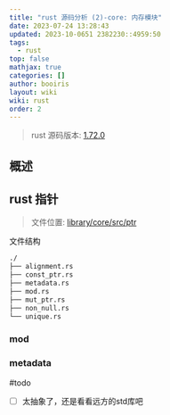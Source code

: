 ```yaml
---
title: "rust 源码分析 (2)-core: 内存模块"
date: 2023-07-24 13:28:43
updated: 2023-10-0651 2382230::4959:50
tags:
  - rust
top: false
mathjax: true
categories: []
author: booiris
layout: wiki
wiki: rust
order: 2
---
```


> rust 源码版本: [1.72.0](https://github.com/rust-lang/rust/tree/1.72.0)

## 概述

## rust 指针

> 文件位置: [library/core/src/ptr](https://github.com/rust-lang/rust/tree/1.72.0/library/core/src/ptr)

文件结构

```bash
./
├── alignment.rs
├── const_ptr.rs
├── metadata.rs
├── mod.rs
├── mut_ptr.rs
├── non_null.rs
└── unique.rs
```

### mod

### metadata

#todo

- [ ] 太抽象了，还是看看远方的std库吧
